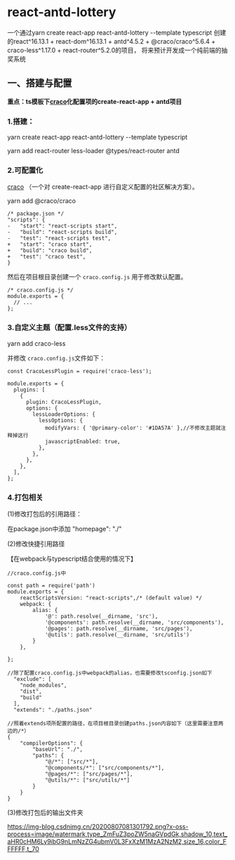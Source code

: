 # react-antd-lottery
一个通过yarn create react-app react-antd-lottery --template typescript  创建的react^16.13.1 + react-dom^16.13.1 + antd^4.5.2 + @craco/craco^5.6.4 + craco-less^1.17.0 + react-router^5.2.0的项目， 将来预计开发成一个纯前端的抽奖系统

## 一、搭建与配置

**重点：ts模板下[craco](https://github.com/gsoft-inc/craco)化配置项的create-react-app + antd项目** 

### 1.搭建：

yarn create react-app react-antd-lottery --template typescript

yarn add react-router less-loader @types/react-router antd



### 2.可配置化

 [craco](https://github.com/gsoft-inc/craco) （一个对 create-react-app 进行自定义配置的社区解决方案）。

yarn add @craco/craco

```
/* package.json */
"scripts": {
-   "start": "react-scripts start",
-   "build": "react-scripts build",
-   "test": "react-scripts test",
+   "start": "craco start",
+   "build": "craco build",
+   "test": "craco test",
}
```

然后在项目根目录创建一个 `craco.config.js` 用于修改默认配置。

```
/* craco.config.js */
module.exports = {
  // ...
};
```

### 3.自定义主题（配置.less文件的支持）

yarn add craco-less

并修改 `craco.config.js`文件如下：

```
const CracoLessPlugin = require('craco-less');

module.exports = {
  plugins: [
    {
      plugin: CracoLessPlugin,
      options: {
        lessLoaderOptions: {
          lessOptions: {
            modifyVars: { '@primary-color': '#1DA57A' },//不修改主题就注释掉这行
            javascriptEnabled: true,
          },
        },
      },
    },
  ],
};
```

### 4.打包相关

(1)修改打包后的引用路径：

在package.json中添加	"homepage": "./"

(2)修改快捷引用路径

【在webpack与typescript结合使用的情况下】

```
//craco.config.js中

const path = require('path')
module.exports = {
    reactScriptsVersion: "react-scripts",/* (default value) */
    webpack: {
        alias: {
            '@': path.resolve(__dirname, 'src'),
            '@components': path.resolve(__dirname, 'src/components'),
            '@pages': path.resolve(__dirname, 'src/pages'),
            '@utils': path.resolve(__dirname, 'src/utils')
        }
    },

};

//除了配置craco.config.js中webpack的alias，也需要修改tsconfig.json如下
  "exclude": [
    "node_modules",
    "dist",
    "build"
  ],
  "extends": "./paths.json"
  
//照着extends项所配置的路径，在项目根目录创建paths.json内容如下（这里需要注意两边的/*）
{
    "compilerOptions": {
        "baseUrl": "./",
        "paths": {
            "@/*": ["src/*"],
            "@components/*": ["src/components/*"],
            "@pages/*": ["src/pages/*"],
            "@utils/*": ["src/utils/*"]
        }
    }
}

```

(3)修改打包后的输出文件夹

https://img-blog.csdnimg.cn/20200807081301792.png?x-oss-process=image/watermark,type_ZmFuZ3poZW5naGVpdGk,shadow_10,text_aHR0cHM6Ly9ibG9nLmNzZG4ubmV0L3FxXzM1MzA2NzM2,size_16,color_FFFFFF,t_70



